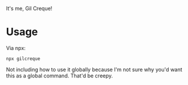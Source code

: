 It's me, Gil Creque!

# Usage

Via npx:

```
npx gilcreque
```

Not including how to use it globally because I'm not sure why you'd want this as a global command. That'd be creepy.
